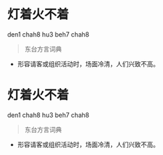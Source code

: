 # 灯着火不着
den1 chah8 hu3 beh7 chah8
> 东台方言词典
- 形容请客或组织活动时，场面冷清，人们兴致不高。

# 灯着火不着
den1 chah8 hu3 beh7 chah8
> 东台方言词典
- 形容请客或组织活动时，场面冷清，人们兴致不高。
